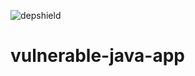 ![depshield](https://staging.depshield.sonatype.org/badges/hawksoft-dot-org/vulnerable-java-app/depshield.svg)

# vulnerable-java-app

